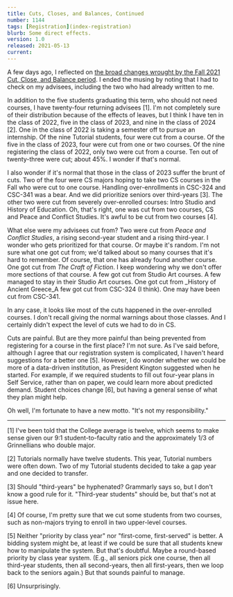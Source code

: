 ```yaml
---
title: Cuts, Closes, and Balances, Continued
number: 1144
tags: [Registration](index-registration)
blurb: Some direct effects.
version: 1.0
released: 2021-05-13
current: 
---
```

A few days ago, I reflected on [the broad changes wrought by the
Fall 2021 Cut, Close, and Balance period](post-prereg-2021F).  I ended
the musing by noting that I had to check on my advisees, including the
two who had already written to me.

In addition to the five students graduating this term, who should
not need courses, I have twenty-four returning advisees [1].  I'm
not completely sure of their distribution because of the effects
of leaves, but I think I have ten in the class of 2022, five in the
class of 2023, and nine in the class of 2024 [2].  One in the class
of 2022 is taking a semester off to pursue an internship.  Of the
nine Tutorial students, four were cut from a course.  Of the five
in the class of 2023, four were cut from one or two courses.  Of
the nine registering the class of 2022, only two were cut from a
course.  Ten out of twenty-three were cut; about 45%.  I wonder if
that's normal.

I also wonder if it's normal that those in the class of 2023 suffer
the brunt of cuts.  Two of the four were CS majors hoping to take
two CS courses in the Fall who were cut to one course.  Handling
over-enrollments in CSC-324 and CSC-341 was a bear.  And we did
prioritize seniors over third-years [3].  The other two were cut
from severely over-enrolled courses: Intro Studio and History of
Education.  Oh, that's right, one was cut from two courses, CS
and Peace and Conflict Studies.  It's awful to be cut from two
courses [4].

What else were my advisees cut from?  Two were cut from _Peace and
Conflict Studies_, a rising second-year student and a rising
third-year.  I wonder who gets prioritized for that course.  Or
maybe it's random.  I'm not sure what one got cut from; we'd talked
about so many courses that it's hard to remember.  Of course, that
one has already found another course.  One got cut from _The Craft
of Fiction_.  I keep wondering why we don't offer more sections of
that course.  A few got cut from Studio Art courses.  A few managed
to stay in their Studio Art courses.  One got cut from _History of
Ancient Greece_A few got cut from CSC-324 (I think).  One may have
been cut from CSC-341.

In any case, it looks like most of the cuts happened in the
over-enrolled courses.  I don't recall giving the normal warnings
about those classes.  And I certainly didn't expect the level of
cuts we had to do in CS.

Cuts are painful.  But are they more painful than being prevented
from registering for a course in the first place?  I'm not sure.
As I've said before, although I agree that our registration system
is complicated, I haven't heard suggestions for a better one [5].
However, I do wonder whether we could be more of a data-driven
institution, as President Kington suggested when he started.  For
example, if we required students to fill out four-year plans in
Self Service, rather than on paper, we could learn more about
predicted demand.  Student choices change [6], but having a general
sense of what they plan might help.

Oh well, I'm fortunate to have a new motto.  "It's not my responsibility."

---

[1] I've been told that the College average is twelve, which seems
to make sense given our 9:1 student-to-faculty ratio and the approximately
1/3 of Grinnellians who double major.

[2] Tutorials normally have twelve students.  This year, Tutorial numbers
were often down.  Two of my Tutorial students decided to take a gap year
and one decided to transfer.

[3] Should "third-years" be hyphenated?  Grammarly says so, but I don't
know a good rule for it.  "Third-year students" should be, but that's not
at issue here.

[4] Of course, I'm pretty sure that we cut some students from two
courses, such as non-majors trying to enroll in two upper-level courses.

[5] Neither "priority by class year" nor "first-come, first-served"
is better.  A bidding system might be, at least if we could be sure
that all students knew how to manipulate the system.  But that's
doubtful.  Maybe a round-based priority by class year system.  (E.g.,
all seniors pick one course, then all third-year students, then all
second-years, then all first-years, then we loop back to the seniors
again.)  But that sounds painful to manage.

[6] Unsurprisingly.
